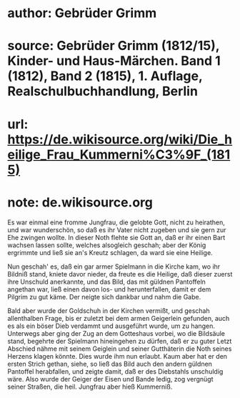 # author: Gebrüder Grimm
# source: Gebrüder Grimm (1812/15), Kinder- und Haus-Märchen. Band 1 (1812), Band 2 (1815), 1. Auflage, Realschulbuchhandlung, Berlin
# url: https://de.wikisource.org/wiki/Die_heilige_Frau_Kummerni%C3%9F_(1815)
# note: de.wikisource.org

Es war einmal eine fromme Jungfrau, die gelobte Gott, nicht zu heirathen, und war wunderschön, so daß es ihr Vater nicht zugeben und sie gern zur Ehe zwingen wollte. In dieser Noth flehte sie Gott an, daß er ihr einen Bart wachsen lassen sollte, welches alsogleich geschah; aber der König ergrimmte und ließ sie an's Kreutz schlagen, da ward sie eine Heilige. 

Nun geschah' es, daß ein gar armer Spielmann in die Kirche kam, wo ihr Bildniß stand, kniete davor nieder, da freute es die Heilige, daß dieser zuerst ihre Unschuld anerkannte, und das Bild, das mit güldnen Pantoffeln angethan war, ließ einen davon los- und herunterfallen, damit er dem Pilgrim zu gut käme. Der neigte sich dankbar und nahm die Gabe. 

Bald aber wurde der Goldschuh in der Kirchen  vermißt, und geschah allenthalben Frage, bis er zuletzt bei dem armen Geigerlein gefunden, auch es als ein böser Dieb verdammt und ausgeführt wurde, um zu hangen. Unterwegs aber ging der Zug an dem Gotteshaus vorbei, wo die Bildsäule stand, begehrte der Spielmann hineingehen zu dürfen, daß er zu guter Letzt Abschied nähme mit seinem Geiglein und seiner Gutthäterin die Noth seines Herzens klagen könnte. Dies wurde ihm nun erlaubt. Kaum aber hat er den ersten Strich gethan, siehe, so ließ das Bild auch den andern güldnen Pantoffel herabfallen, und zeigte damit, daß er des Diebstahls unschuldig wäre. Also wurde der Geiger der Eisen und Bande ledig, zog vergnügt seiner Straßen, die heil. Jungfrau aber hieß Kummerniß. 

